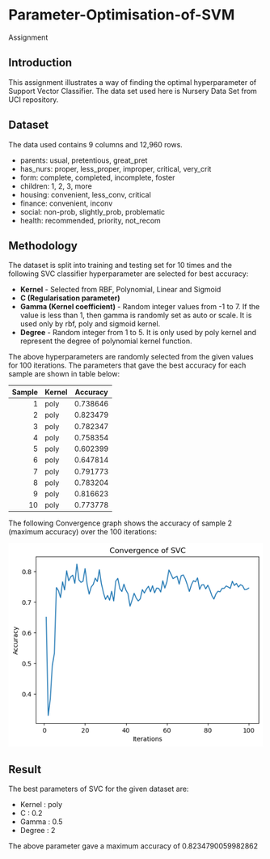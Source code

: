 # Parameter-Optimisation-of-SVM
Assignment



## Introduction
This assignment illustrates a way of finding the optimal hyperparameter of Support Vector Classifier. The data set used here is Nursery Data Set from UCI repository.


## Dataset
The data used contains 9 columns and 12,960 rows. 
- parents: usual, pretentious, great_pret
- has_nurs: proper, less_proper, improper, critical, very_crit
- form: complete, completed, incomplete, foster
- children: 1, 2, 3, more
- housing: convenient, less_conv, critical
- finance: convenient, inconv
- social: non-prob, slightly_prob, problematic
- health: recommended, priority, not_recom



## Methodology
The dataset is split into training and testing set for 10 times and the following SVC classifier hyperparameter are selected for best accuracy:
- **Kernel** - Selected from RBF, Polynomial, Linear and Sigmoid
-  **C (Regularisation parameter)** 
- **Gamma (Kernel coefficient)** - Random integer values from -1 to 7. If the value is less than 1, then gamma is randomly set as auto or scale. It is used only by rbf, poly and sigmoid kernel.
- **Degree** - Random integer from 1 to 5. It is only used by poly kernel and represent the degree of polynomial kernel function.

The above hyperparameters are randomly selected from the given values for 100 iterations. The parameters that gave the best accuracy for each sample are shown in table below:

|Sample| Kernel   | Accuracy |
|-----:|:---------|--------- |
|1     | poly     | 0.738646 |
|2     | poly     | 0.823479 |
|3     | poly     | 0.782347 |
|4     | poly     | 0.758354 |
|5     | poly     | 0.602399 |
|6     | poly     | 0.647814 |
|7     | poly     | 0.791773 |
|8     | poly     | 0.783204 |
|9     | poly     | 0.816623 |
|10    | poly     | 0.773778 |

The following Convergence graph shows the accuracy of sample 2 (maximum accuracy) over the 100 iterations:

![Convergence graph of sample 2](./download.png)


## Result
The best parameters of SVC for the given dataset are:
- Kernel : poly
- C : 0.2
- Gamma : 0.5
- Degree : 2

The above parameter gave a maximum accuracy of 0.8234790059982862
